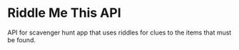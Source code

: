# Riddle Me This API

API for scavenger hunt app that uses riddles for clues to the items that must be found.

